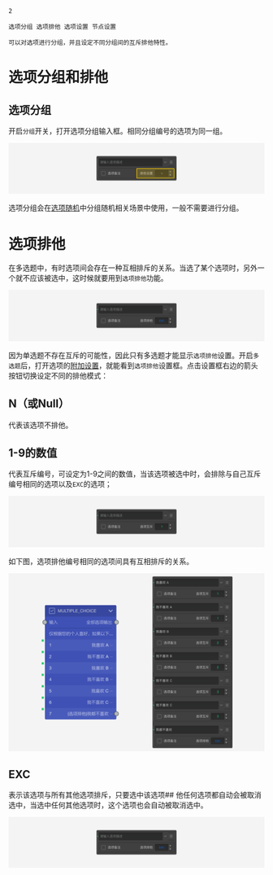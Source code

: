 ```index
2
```
```tag
选项分组 选项排他 选项设置 节点设置
```
```summary
可以对选项进行分组，并且设定不同分组间的互斥排他特性。
```
# 选项分组和排他

## 选项分组
开启`分组`开关，打开选项分组输入框。相同分组编号的选项为同一组。

<img src='../assets/03optionSetting/02optionGroupAndExclude/section.png'>

选项分组会在[选项随机](../../11nodeSettings/05questionGeneralSetting/05randomOption.md)中分组随机相关场景中使用，一般不需要进行分组。

# 选项排他
在多选题中，有时选项间会存在一种互相排斥的关系。当选了某个选项时，另外一个就不应该被选中，这时候就要用到`选项排他`功能。

<img src='../assets/03optionSetting/02optionGroupAndExclude/exclusive.png'>

因为单选题不存在互斥的可能性，因此只有多选题才能显示`选项排他`设置。开启`多选题`后，打开选项的[附加设置](../../11nodeSettings/03optionSetting/06additionalSetting.md)，就能看到`选项排他`设置框。点击设置框右边的箭头按钮切换设定不同的排他模式：
## N（或Null）
代表该选项不排他。

## 1-9的数值
代表互斥编号，可设定为1-9之间的数值，当该选项被选中时，会排除与自己互斥编号相同的选项以及`EXC`的选项；

<img src='../assets/03optionSetting/02optionGroupAndExclude/group-exclusive.png'>

如下图，选项排他编号相同的选项间具有互相排斥的关系。

<img src='../assets/03optionSetting/02optionGroupAndExclude/nodes-icon.png'>

## EXC
表示该选项与所有其他选项排斥，只要选中该选项## 他任何选项都自动会被取消选中，当选中任何其他选项时，这个选项也会自动被取消选中。

<img src='../assets/03optionSetting/02optionGroupAndExclude/exclusive.png'>
